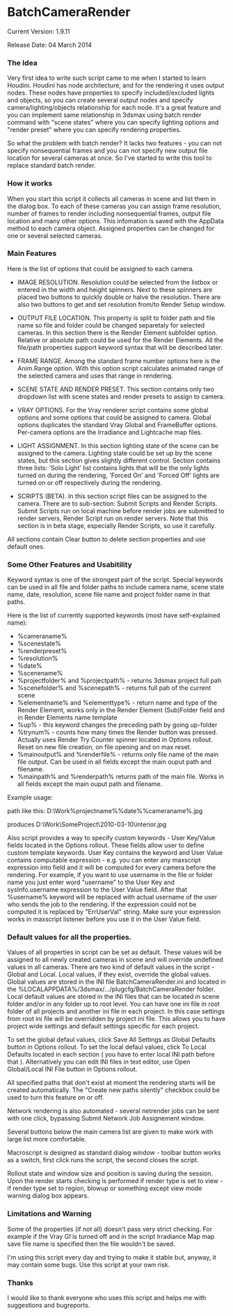BatchCameraRender
=================

Current Version: 1.9.11

Release Date: 04 March 2014

### The Idea

Very first idea to write such script came to me when I started to learn Houdini. Houdini has node architecture, and for the rendering it uses output nodes. These nodes have properties to specify included/excluded lights and objects, so you can create several output nodes and specify camera/lighting/objects relationship for each node. It's a great feature and you can implement same relationship in 3dsmax using batch render command with "scene states" where you can specify lighting options and "render preset" where you can specify rendering properties.

So what the problem with batch render? It lacks two features - you can not specify nonsequential frames and you can not specify new output file location for several cameras at once. So I've started to write this tool to replace standard batch render.

### How it works

When you start this script it collects all cameras in scene and list them in the dialog box. To each of these cameras you can assign frame resolution, number of frames to render including nonsequential frames, output file location and many other options. This infomation is saved with the AppData method to each camera object. Assigned properties can be changed for one or several selected cameras.

### Main Features

Here is the list of options that could be assigned to each camera.

* IMAGE RESOLUTION. Resolution could be selected from the listbox or entered in the width and height spinners. Next to these spinners are placed two buttons to quickly double or halve the resolution. There are also two buttons to get and set resolution from/to Render Setup window.

* OUTPUT FILE LOCATION. This property is split to folder path and file name so file and folder could be changed separetaly for selected cameras. In this section there is the Render Element subfolder option. Relative or absolute path could be used for the Render Elements. All the file/path properties support keyword syntax that will be described later.

* FRAME RANGE. Among the standard frame number options here is the Anim.Range option. With this option script calculates animated range of the selected camera and uses that range in rendering.

* SCENE STATE AND RENDER PRESET. This section contains only two dropdown list with scene states and render presets to assign to camera.

* VRAY OPTIONS. For the Vray renderer script contains some global options and some options that could be assigned to camera. Global options duplicates the standard Vray Global and FrameBuffer options. Per-camera options are the Irradiance and Lightcache map files.

* LIGHT ASSIGNMENT. In this section lighting state of the scene can be assigned to the camera. Lighting state could be set up by the scene states, but this section gives slightly different control. Section contains three lists: 'Solo Light' list contains lights that will be the only lights turned on during the rendering, 'Forced On' and 'Forced Off' lights are turned on or off respectively during the rendering.

* SCRIPTS (BETA). In this section script files can be assigned to the camera. There are to sub-section: Submit Scripts and Render Scripts. Submit Scripts run on local machine before render jobs are submitted to render servers, Render Script run on render servers. Note that this section is in beta stage, especially Render Scripts, so use it carefully.

All sections contain Clear button to delete section properties and use default ones.



### Some Other Features and Usabitility

Keyword syntax is one of the strongest part of the script. Special keywords can be used in all file and folder paths to include camera name, scene state name, date, resolution, scene file name and project folder name in that paths.

Here is the list of currently supported keywords (most have self-explained name):

- %cameraname%
- %scenestate%
- %renderpreset%
- %resolution%
- %date%
- %scenename%
- %projectfolder% and %projectpath% - returns 3dsmax project full pah
- %scenefolder% and %scenepath% - returns full pah of the current scene
- %elementname% and %elementtype% - return name and type of the Render Element, works only in the Render Element (Sub)Folder field and in Render Elements name template
- %up% - this keyword changes the preceding path by going up-folder
- %trynum% - counts how many times the Render button was pressed. Actually uses Render Try Counter spinner located in Options rollout. Reset on new file creation, on file opening and on max reset.
- %mainoutput% and %renderfile% - returns only file name of the main file output. Can be used in all fields except the main ouput path and filename.
- %mainpath% and %renderpath% returns path of the main file. Works in all fields except the main ouput path and filename.

Example usage:

path like this: D:\Work\%projectname%\%date%\%cameraname%.jpg 

produces D:\Work\SomeProject\2010-03-10\interior.jpg

Also script provides a way to specify custom keywords - User Key/Value fields located in the Options rollout. These fields allow user to define custom template keywords. User Key contains the keyword and User Value contains computable expression - e.g. you can enter any maxscript expression into field and it will be computed for every camera before the rendering. For example, if you want to use username in the file or folder name you just enter word "username" to the User Key and sysInfo.username expression to the User Value field. After that %username% keyword will be replaced with actual username of the user who sends the job to the rendering. If the expression could not be computed it is replaced by "ErrUserVal" string. Make sure your expression works in maxscript listener before you use it in the User Value field.



### Default values for all the properties.

Values of all properties in script can be set as default. These values will be assigned to all newly created cameras in scene and will override undefined values in all cameras. There are two kind of default values in the script - Global and Local. Local values, if they exist, override the global values. Global values are stored in the INI file BatchCameraRender.ini and located in the %LOCALAPPDATA%/3dsmax/.../plugcfg/BatchCameraRender folder. Local default values are stored in the INI files that can be located in scene folder and/or in any folder up to root level. You can have one ini file in root folder of all projects and another ini file in each project. In this case settings from root ini file will be overridden by project ini file. This allows you to have project wide settings and default settings specific for each project.

To set the global defaul values, click Save All Settings as Global Defaults button in Options rollout. To set the local defaul values, click To Local Defaults located in each section ( you have to enter local INI path before that ). Alternatively you can edit INI files in text editor, use Open Global/Local INI File button in Options rollout.

All specified paths that don't exist at moment the rendering starts will be created automatically. The "Create new paths silently" checkbox could be used to turn this feature on or off.

Network rendering is also automated - several netrender jobs can be sent with one click, bypassing Submit Network Job Assignement window.

Several buttons below the main camera list are given to make work with large list more comfortable.

Macroscript is designed as standard dialog window - toolbar button works as a switch, first click runs the script, the second closes the script.

Rollout state and window size and position is saving during the session. Upon the render starts checking is performed if render type is set to view - if render type set to region, blowup or something except view mode warning dialog box appears.

### Limitations and Warning

Some of the properties (if not all) doesn't pass very strict checking. For example if the Vray GI is turned off and in the script Irradiance Map map save file name is specified then the file wouldn't be saved.

I'm using this script every day and trying to make it stable but, anyway, it may contain some bugs. Use this script at your own risk.

### Thanks

I would like to thank everyone who uses this script and helps me with suggestions and bugreports.